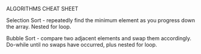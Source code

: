 ALGORITHMS CHEAT SHEET

Selection Sort - repeatedly find the minimum element as you progress down the array. Nested for loop.

Bubble Sort - compare two adjacent elements and swap them accordingly. Do-while until no swaps have occurred, plus nested for loop.

